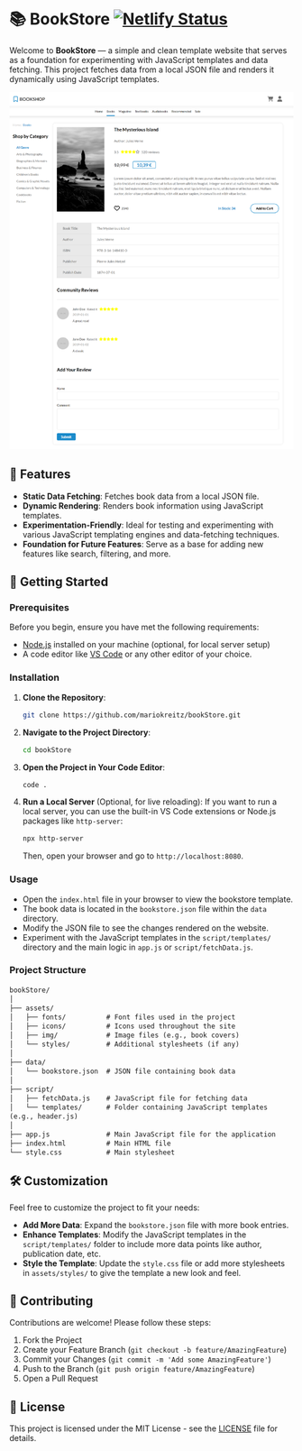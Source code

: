 # 📚 BookStore [![Netlify Status](https://api.netlify.com/api/v1/badges/d38b95b2-093f-4059-9ceb-6116b00e0fc0/deploy-status)](https://app.netlify.com/sites/simple-bookshop/deploys)

Welcome to **BookStore** — a simple and clean template website that serves as a foundation for experimenting with JavaScript templates and data fetching. This project fetches data from a local JSON file and renders it dynamically using JavaScript templates.

![Preview](https://raw.githubusercontent.com/mariokreitz/bookStore/main/preview.png)

## 🌟 Features

- **Static Data Fetching**: Fetches book data from a local JSON file.
- **Dynamic Rendering**: Renders book information using JavaScript templates.
- **Experimentation-Friendly**: Ideal for testing and experimenting with various JavaScript templating engines and data-fetching techniques.
- **Foundation for Future Features**: Serve as a base for adding new features like search, filtering, and more.

## 🚀 Getting Started

### Prerequisites

Before you begin, ensure you have met the following requirements:

- [Node.js](https://nodejs.org/) installed on your machine (optional, for local server setup)
- A code editor like [VS Code](https://code.visualstudio.com/) or any other editor of your choice.

### Installation

1. **Clone the Repository**:

   ```bash
   git clone https://github.com/mariokreitz/bookStore.git
   ```

2. **Navigate to the Project Directory**:

   ```bash
   cd bookStore
   ```

3. **Open the Project in Your Code Editor**:

   ```bash
   code .
   ```

4. **Run a Local Server** (Optional, for live reloading):
   If you want to run a local server, you can use the built-in VS Code extensions or Node.js packages like `http-server`:
   ```bash
   npx http-server
   ```
   Then, open your browser and go to `http://localhost:8080`.

### Usage

- Open the `index.html` file in your browser to view the bookstore template.
- The book data is located in the `bookstore.json` file within the `data` directory.
- Modify the JSON file to see the changes rendered on the website.
- Experiment with the JavaScript templates in the `script/templates/` directory and the main logic in `app.js` or `script/fetchData.js`.

### Project Structure

```plaintext
bookStore/
│
├── assets/
│   ├── fonts/          # Font files used in the project
│   ├── icons/          # Icons used throughout the site
│   ├── img/            # Image files (e.g., book covers)
│   └── styles/         # Additional stylesheets (if any)
│
├── data/
│   └── bookstore.json  # JSON file containing book data
│
├── script/
│   ├── fetchData.js    # JavaScript file for fetching data
│   └── templates/      # Folder containing JavaScript templates (e.g., header.js)
│
├── app.js              # Main JavaScript file for the application
├── index.html          # Main HTML file
└── style.css           # Main stylesheet
```

## 🛠️ Customization

Feel free to customize the project to fit your needs:

- **Add More Data**: Expand the `bookstore.json` file with more book entries.
- **Enhance Templates**: Modify the JavaScript templates in the `script/templates/` folder to include more data points like author, publication date, etc.
- **Style the Template**: Update the `style.css` file or add more stylesheets in `assets/styles/` to give the template a new look and feel.

## 🤝 Contributing

Contributions are welcome! Please follow these steps:

1. Fork the Project
2. Create your Feature Branch (`git checkout -b feature/AmazingFeature`)
3. Commit your Changes (`git commit -m 'Add some AmazingFeature'`)
4. Push to the Branch (`git push origin feature/AmazingFeature`)
5. Open a Pull Request

## 📄 License

This project is licensed under the MIT License - see the [LICENSE](LICENSE) file for details.



